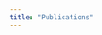 ```yaml
---
title: "Publications"
---
```


<script src="https://bibbase.org/show?bib=https://raw.githubusercontent.com/crisaless/hugo-serif-deriva/master/exampleSite/static/deriva.bib&jsonp=1"></script>

